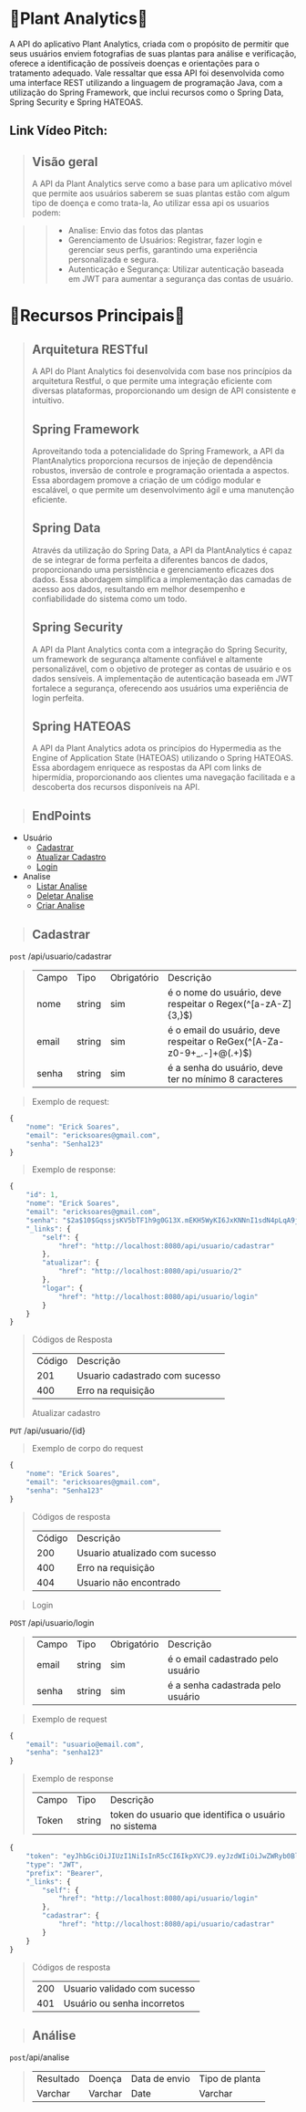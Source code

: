 <h1>🌹Plant Analytics🌹</h1>
A API do aplicativo Plant Analytics, criada com o propósito de permitir que seus usuários enviem fotografias de suas plantas para análise e verificação, oferece a identificação de possíveis doenças e orientações para o tratamento adequado. Vale ressaltar que essa API foi desenvolvida como uma interface REST utilizando a linguagem de programação Java, com a utilização do Spring Framework, que inclui recursos como o Spring Data, Spring Security e Spring HATEOAS.
<h2>Link Vídeo Pitch: </h2>

><h2>Visão geral</h2>
>A API da Plant Analytics serve como a base para um aplicativo móvel que permite aos usuários saberem se suas plantas estão com algum tipo de doença e como trata-la, Ao utilizar essa api os usuarios podem:

>>+ Analise: Envio das fotos das plantas
>>+ Gerenciamento de Usuários: Registrar, fazer login e gerenciar seus perfis, garantindo uma experiência personalizada e segura.
>>+ Autenticação e Segurança: Utilizar autenticação baseada em JWT para aumentar a segurança das contas de usuário.

<h1>🚩Recursos Principais🚩</h1>

><h2>Arquitetura RESTful</h2>
> A API do Plant Analytics foi desenvolvida com base nos princípios da arquitetura Restful, o que permite uma integração eficiente com diversas plataformas, proporcionando um design de API consistente e intuitivo.
><h2>Spring Framework</h2>
> Aproveitando toda a potencialidade do Spring Framework, a API da PlantAnalytics proporciona recursos de injeção de dependência robustos, inversão de controle e programação orientada a aspectos. Essa abordagem promove a criação de um código modular e escalável, o que permite um desenvolvimento ágil e uma manutenção eficiente.
><h2>Spring Data</h2>
> Através da utilização do Spring Data, a API da PlantAnalytics é capaz de se integrar de forma perfeita a diferentes bancos de dados, proporcionando uma persistência e gerenciamento eficazes dos dados. Essa abordagem simplifica a implementação das camadas de acesso aos dados, resultando em melhor desempenho e confiabilidade do sistema como um todo.
><h2>Spring Security</h2>
> A API da Plant Analytics conta com a integração do Spring Security, um framework de segurança altamente confiável e altamente personalizável, com o objetivo de proteger as contas de usuário e os dados sensíveis. A implementação de autenticação baseada em JWT fortalece a segurança, oferecendo aos usuários uma experiência de login perfeita.
><h2>Spring HATEOAS</h2>
> A API da Plant Analytics adota os princípios do Hypermedia as the Engine of Application State (HATEOAS) utilizando o Spring HATEOAS. Essa abordagem enriquece as respostas da API com links de hipermídia, proporcionando aos clientes uma navegação facilitada e a descoberta dos recursos disponíveis na API.

><h2>EndPoints</h2>
+ Usuário
  + [Cadastrar](#cadastrar)
  + [Atualizar Cadastro](#atualizar-cadastro)
  + [Login](#login)
+ Analise
  + [Listar Analise](#listar_analise)
  + [Deletar Analise](#deletar_analise)
  + [Criar Analise](#criar_analise)	 

><h2>Cadastrar</h2>
`post` /api/usuario/cadastrar
><table>
>  <tr>
>    <td>Campo</td>
>    <td>Tipo</td>
>    <td>Obrigatório</td>
>    <td>Descrição</td>
>  </tr>
>  <tr>
>    <td>nome</td>
>    <td>string</td>
>    <td>sim</td>
>    <td>é o nome do usuário, deve respeitar o Regex(^[a-zA-Z]{3,}$)</td>
>  </tr>
>  <tr>
>    <td>email</td>
>    <td>string</td>
>    <td>sim</td>
>    <td>é o email do usuário, deve respeitar o ReGex(^[A-Za-z0-9+_.-]+@(.+)$)</td>
>  </tr>
>  <tr>
>    <td>senha</td>
>    <td>string</td>
>    <td>sim</td>
>    <td>é a senha do usuário, deve ter no mínimo 8 caracteres</td>
>  </tr>
></table>

> Exemplo de request:
```js
{
	"nome": "Erick Soares",
	"email": "ericksoares@gmail.com",
	"senha": "Senha123"
}
```
> Exemplo de response:
```js
{
    "id": 1,
    "nome": "Erick Soares",
    "email": "ericksoares@gmail.com",
    "senha": "$2a$10$GqssjsKV5bTF1h9g0G13X.mEKH5WyKI6JxKNNnI1sdN4pLqA9jjqy",
    "_links": {
        "self": {
            "href": "http://localhost:8080/api/usuario/cadastrar"
        },
        "atualizar": {
            "href": "http://localhost:8080/api/usuario/2"
        },
        "logar": {
            "href": "http://localhost:8080/api/usuario/login"
        }
    }
}
```
>Códigos de Resposta
><table>
> <tr>
> <td>Código</td>
>  <td>Descrição</td>
> </tr>
> <tr>
> <td>201</td>
> <td>Usuario cadastrado com sucesso</td>
> </tr>
> <tr>
> <td>400</td>
> <td>Erro na requisição</td>
> </tr>
></table>
>Atualizar cadastro

`PUT` /api/usuario/{id}
>Exemplo de corpo do request
```js
{
	"nome": "Erick Soares",
	"email": "ericksoares@gmail.com",
	"senha": "Senha123"
}
```
>Códigos de resposta
><table>
> <tr>
> <td>Código</td>
>  <td>Descrição</td>
> </tr>
> <tr>
> <td>200</td>
> <td>Usuario atualizado com sucesso</td>
> </tr>
> <tr>
> <td>400</td>
> <td>Erro na requisição</td>
> </tr>
> <tr>
>  <td>404</td>
>  <td>Usuario não encontrado</td>
></table>

>Login

`POST` /api/usuario/login
><table>
>  <tr>
>    <td>Campo</td>
>    <td>Tipo</td>
>    <td>Obrigatório</td>
>    <td>Descrição</td>
>  </tr>
>  <tr>
>    <td>email</td>
>    <td>string</td>
>    <td>sim</td>
>    <td>é o email cadastrado pelo usuário</td>
>  </tr>
>  <tr>
>    <td>senha</td>
>    <td>string</td>
>    <td>sim</td>
>    <td>é a senha cadastrada pelo usuário</td>
>  </tr>
></table>

>Exemplo de request
```js
{
	"email": "usuario@email.com",
	"senha": "senha123"
}
```
>Exemplo de response
><table>
> <tr>
>   <td>Campo</td>
>   <td>Tipo</td>
>   <td>Descrição</td>
> </tr>
> <tr>
>   <td>Token</td>
>   <td>string</td>
>   <td>token do usuario que identifica o usuário no sistema</td>
> </tr>
></table>
```js
{
    "token": "eyJhbGciOiJIUzI1NiIsInR5cCI6IkpXVCJ9.eyJzdWIiOiJwZWRyb0BlbWFpbC5jb20uYnIiLCJleHAiOjE2ODQ3ODk5NTcsImlzcyI6IkRyZWFtQ29udHJvbCJ9.dii4kCQsnJEpl4ycu8Z2Mh687_0234MkyNIh_sZPPcQ",
    "type": "JWT",
    "prefix": "Bearer",
    "_links": {
        "self": {
            "href": "http://localhost:8080/api/usuario/login"
        },
        "cadastrar": {
            "href": "http://localhost:8080/api/usuario/cadastrar"
        }
    }
}
```
>Códigos de resposta
><table>
> <td>200</td>
> <td>Usuario validado com sucesso</td>
> </tr>
> <tr>
> <td>401</td>
> <td>Usuário ou senha incorretos</td>
> </tr>
></table>

><h2>Análise</h2>
`post`/api/analise
><table>
> <tr>
> <td>Resultado</td>
> <td>Doença</td>
> <td>Data de envio</td>
> <td>Tipo de planta</td>
> </tr>
> <tr>
> <td>Varchar</td>
> <td>Varchar</td>
> <td>Date</td>
> <td>Varchar</td>
> </tr>
></table>
